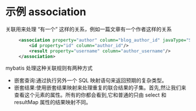 # 示例 association

关联用来处理 “有一个” 这样的关系，例如一篇文章有一个作者这样的关系

```xml
     <association property="author" column="blog_author_id" javaType="String">
         <id property="id" column="author_id"/>
         <result property="username" column="author_username"/>
     </association>
```

mybatis 处理这种关联规则有两种方式

- 嵌套查询:通过执行另外一个 SQL 映射语句来返回预期的复杂类型。
- 嵌套结果:使用嵌套结果映射来处理重复的联合结果的子集。首先,然让我们来查看这个元素的属性。所有的你都会看到,它和普通的只由 select 和 resultMap 属性的结果映射不同。

